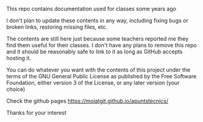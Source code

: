This repo contains documentation used for classes some years ago

I don't plan to update these contents in any way, including fixing bugs or broken links, restoring missing files, etc.

The contents are still here just because some teachers reported me they find them useful for their classes.
I don't have any plans to remove this repo and it should be reasonably safe to link to it as long as GitHub accepts hosting it.

You can do whatever you want with the contents of this project under the terms
of the GNU General Public License as published by the Free Software Foundation,
either version 3 of the License, or any later version (your choice)

Check the github pages https://moiatgit.github.io/apuntstecnics/

Thanks for your interest
